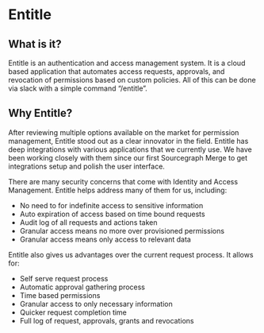# Entitle

## What is it?

Entitle is an authentication and access management system. It is a cloud based application that automates access requests, approvals, and revocation of permissions based on custom policies. All of this can be done via slack with a simple command “/entitle”.

## Why Entitle?

After reviewing multiple options available on the market for permission management, Entitle stood out as a clear innovator in the field. Entitle has deep integrations with various applications that we currently use. We have been working closely with them since our first Sourcegraph Merge to get integrations setup and polish the user interface.

There are many security concerns that come with Identity and Access Management. Entitle helps address many of them for us, including:

- No need to for indefinite access to sensitive information
- Auto expiration of access based on time bound requests
- Audit log of all requests and actions taken
- Granular access means no more over provisioned permissions
- Granular access means only access to relevant data

Entitle also gives us advantages over the current request process. It allows for:

- Self serve request process
- Automatic approval gathering process
- Time based permissions
- Granular access to only necessary information
- Quicker request completion time
- Full log of request, approvals, grants and revocations
